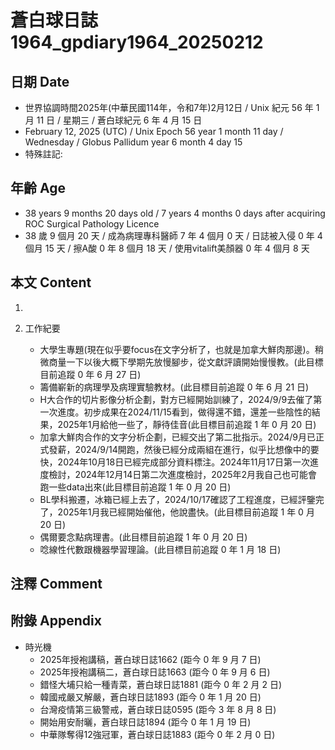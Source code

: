 [_metadata_:encoding]: - "utf-8"
[_metadata_:language]: - "zh-Hant-TW"
[_metadata_:fileformat]: - "markdown"
[_metadata_:MIME_type]: - "text/plain"
[_metadata_:markdown_version]: - "commonmark version 0.30"
[_metadata_:markdown_spec]: - "https://spec.commonmark.org/0.30/"

# 蒼白球日誌1964_gpdiary1964_20250212 #

## 日期 Date ##

* 世界協調時間2025年(中華民國114年，令和7年)2月12日 / Unix 紀元 56 年 1 月 11 日 / 星期三 / 蒼白球紀元 6 年 4 月 15 日
* February 12, 2025 (UTC) / Unix Epoch 56 year 1 month 11 day / Wednesday / Globus Pallidum year 6 month 4 day 15
* 特殊註記:

## 年齡 Age ##

* 38 years 9 months 20 days old / 7 years 4 months 0 days after acquiring ROC Surgical Pathology Licence
* 38 歲 9 個月 20 天 / 成為病理專科醫師 7 年 4 個月 0 天 / 日誌被入侵 0 年 4 個月 15 天 / 擦A酸 0 年 8 個月 18 天 / 使用vitalift美顏器 0 年 4 個月 8 天

## 本文 Content ##

1. 

2. 工作紀要

    - 大學生專題(現在似乎要focus在文字分析了，也就是加拿大鮮肉那邊)。稍微商量一下以後大概下學期先放慢腳步，從文獻評讀開始慢慢教。(此目標目前追蹤 0 年 6 月 27 日)
    - 籌備嶄新的病理學及病理實驗教材。(此目標目前追蹤 0 年 6 月 21 日)
    - H大合作的切片影像分析企劃，對方已經開始訓練了，2024/9/9去催了第一次進度。初步成果在2024/11/15看到，做得還不錯，還差一些陰性的結果，2025年1月給他一些了，靜待佳音(此目標目前追蹤 1 年 0 月 20 日)
    - 加拿大鮮肉合作的文字分析企劃，已經交出了第二批指示。2024/9月已正式發薪，2024/9/14開跑，然後已經分成兩組在進行，似乎比想像中的要快，2024年10月18日已經完成部分資料標注。2024年11月17日第一次進度檢討，2024年12月14日第二次進度檢討，2025年2月我自己也可能會跑一些data出來(此目標目前追蹤 1 年 0 月 20 日)
    - BL學科搬遷，冰箱已經上去了，2024/10/17確認了工程進度，已經評鑒完了，2025年1月我已經開始催他，他說盡快。(此目標目前追蹤 1 年 0 月 20 日)
    - 偶爾要念點病理書。(此目標目前追蹤 1 年 0 月 20 日)
    - 唸線性代數跟機器學習理論。(此目標目前追蹤 0 年 1 月 18 日)

## 注釋 Comment ##


## 附錄 Appendix ##

* 時光機
    - 2025年授袍講稿，蒼白球日誌1662 (距今 0 年 9 月 7 日)
    - 2025年授袍講稿二，蒼白球日誌1663 (距今 0 年 9 月 6 日)
    - 錯怪大埔只給一種青菜，蒼白球日誌1881 (距今 0 年 2 月 2 日)
    - 韓國戒嚴又解嚴，蒼白球日誌1893 (距今 0 年 1 月 20 日)
    - 台灣疫情第三級警戒，蒼白球日誌0595 (距今 3 年 8 月 8 日)
    - 開始用安耐曬，蒼白球日誌1894 (距今 0 年 1 月 19 日)
    - 中華隊奪得12強冠軍，蒼白球日誌1883 (距今 0 年 2 月 0 日)
